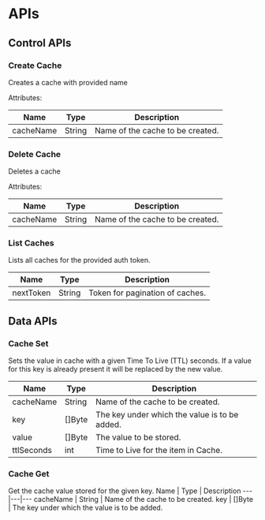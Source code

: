 # APIs

## Control APIs

### Create Cache
Creates a cache with provided name

Attributes:

Name | Type | Description 
---|---|---
cacheName | String | Name of the cache to be created.

### Delete Cache
Deletes a cache

Attributes:

Name | Type | Description
---|---|---
cacheName | String | Name of the cache to be created.

### List Caches
Lists all caches for the provided auth token.

Name | Type | Description
---|---|---
nextToken | String | Token for pagination of caches.



## Data APIs

### Cache Set
Sets the value in cache with a given Time To Live (TTL) seconds. If a value for this key is already present it will be replaced by the new value.

Name | Type | Description 
---|---|---
cacheName | String | Name of the cache to be created. 
key | []Byte | The key under which the value is to be added.
value | []Byte | The value to be stored.
ttlSeconds | int | Time to Live for the item in Cache.


### Cache Get
Get the cache value stored for the given key.
Name | Type | Description 
---|---|---
cacheName | String | Name of the cache to be created. 
key | []Byte | The key under which the value is to be added.


